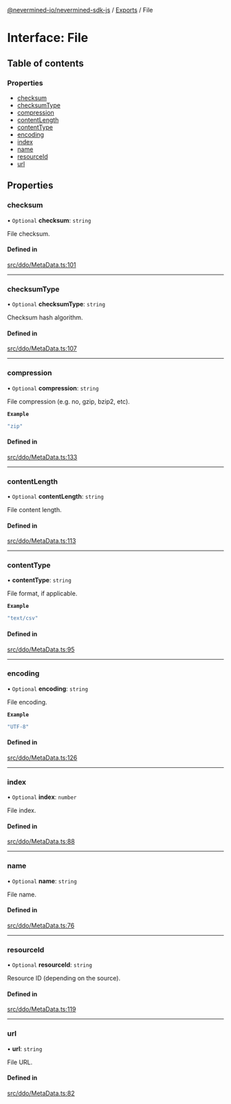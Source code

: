 [@nevermined-io/nevermined-sdk-js](../README.md) / [Exports](../modules.md) / File

# Interface: File

## Table of contents

### Properties

- [checksum](File.md#checksum)
- [checksumType](File.md#checksumtype)
- [compression](File.md#compression)
- [contentLength](File.md#contentlength)
- [contentType](File.md#contenttype)
- [encoding](File.md#encoding)
- [index](File.md#index)
- [name](File.md#name)
- [resourceId](File.md#resourceid)
- [url](File.md#url)

## Properties

### checksum

• `Optional` **checksum**: `string`

File checksum.

#### Defined in

[src/ddo/MetaData.ts:101](https://github.com/nevermined-io/sdk-js/blob/7ffb970/src/ddo/MetaData.ts#L101)

___

### checksumType

• `Optional` **checksumType**: `string`

Checksum hash algorithm.

#### Defined in

[src/ddo/MetaData.ts:107](https://github.com/nevermined-io/sdk-js/blob/7ffb970/src/ddo/MetaData.ts#L107)

___

### compression

• `Optional` **compression**: `string`

File compression (e.g. no, gzip, bzip2, etc).

**`Example`**

```ts
"zip"
```

#### Defined in

[src/ddo/MetaData.ts:133](https://github.com/nevermined-io/sdk-js/blob/7ffb970/src/ddo/MetaData.ts#L133)

___

### contentLength

• `Optional` **contentLength**: `string`

File content length.

#### Defined in

[src/ddo/MetaData.ts:113](https://github.com/nevermined-io/sdk-js/blob/7ffb970/src/ddo/MetaData.ts#L113)

___

### contentType

• **contentType**: `string`

File format, if applicable.

**`Example`**

```ts
"text/csv"
```

#### Defined in

[src/ddo/MetaData.ts:95](https://github.com/nevermined-io/sdk-js/blob/7ffb970/src/ddo/MetaData.ts#L95)

___

### encoding

• `Optional` **encoding**: `string`

File encoding.

**`Example`**

```ts
"UTF-8"
```

#### Defined in

[src/ddo/MetaData.ts:126](https://github.com/nevermined-io/sdk-js/blob/7ffb970/src/ddo/MetaData.ts#L126)

___

### index

• `Optional` **index**: `number`

File index.

#### Defined in

[src/ddo/MetaData.ts:88](https://github.com/nevermined-io/sdk-js/blob/7ffb970/src/ddo/MetaData.ts#L88)

___

### name

• `Optional` **name**: `string`

File name.

#### Defined in

[src/ddo/MetaData.ts:76](https://github.com/nevermined-io/sdk-js/blob/7ffb970/src/ddo/MetaData.ts#L76)

___

### resourceId

• `Optional` **resourceId**: `string`

Resource ID (depending on the source).

#### Defined in

[src/ddo/MetaData.ts:119](https://github.com/nevermined-io/sdk-js/blob/7ffb970/src/ddo/MetaData.ts#L119)

___

### url

• **url**: `string`

File URL.

#### Defined in

[src/ddo/MetaData.ts:82](https://github.com/nevermined-io/sdk-js/blob/7ffb970/src/ddo/MetaData.ts#L82)

